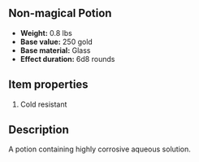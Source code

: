 ## Non-magical Potion
- **Weight:** 0.8 lbs
- **Base value:** 250 gold
- **Base material:** Glass
- **Effect duration:** 6d8 rounds
## Item properties
1. Cold resistant
## Description
A potion containing highly corrosive aqueous solution.
